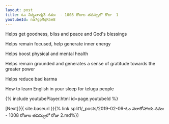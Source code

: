 ```yaml
---
layout: post
title: ఓం నివృతాత్మనే నమః  - 1008 రోజుల తపస్సులో రోజు  1
youtubeId: na7gpMqR5e8
---
```

 
 
Helps get goodness, bliss and peace and God's blessings
 
Helps remain focused, help generate inner energy 
 
Helps boost physical and mental health 
 
Helps remain grounded and generates a sense of gratitude towards the greater power 
 
Helps reduce bad karma
 
How to learn English in your sleep for telugu people
 
 
 
 


{% include youtubePlayer.html id=page.youtubeId %}
 
[Next]({{ site.baseurl }}{% link split1/_posts/2019-02-06-ఓం వరారోహాయ నమః  - 1008 రోజుల తపస్సులో రోజు  2.md%})
 
